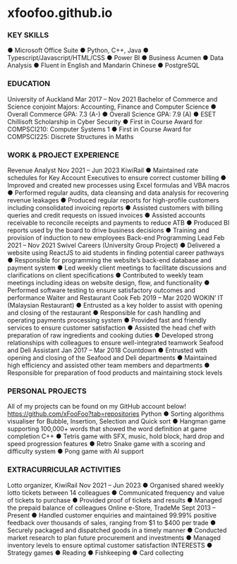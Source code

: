 # xfoofoo.github.io

### KEY SKILLS
● Microsoft Office Suite
● Python, C++, Java
● Typescript/Javascript/HTML/CSS
● Power BI
● Business Acumen
● Data Analysis
● Fluent in English and Mandarin Chinese
● PostgreSQL

### EDUCATION
University of Auckland Mar 2017 – Nov 2021
Bachelor of Commerce and Science conjoint
Majors: Accounting, Finance and Computer Science
● Overall Commerce GPA: 7.3 (A-)
● Overall Science GPA: 7.9 (A)
● ESET Chillisoft Scholarship in Cyber Security
● First in Course Award for COMPSCI210: Computer Systems 1
● First in Course Award for COMPSCI225: Discrete Structures in Maths

### WORK & PROJECT EXPERIENCE
Revenue Analyst Nov 2021 – Jun 2023
KiwiRail
● Maintained rate schedules for Key Account Executives to ensure correct customer billing
● Improved and created new processes using Excel formulas and VBA macros
● Performed regular audits, data cleansing and data analysis for recovering revenue leakages
● Produced regular reports for high-profile customers including consolidated invoicing reports
● Assisted customers with billing queries and credit requests on issued invoices
● Assisted accounts receivable to reconcile receipts and payments to reduce ATB
● Produced BI reports used by the board to drive business decisions
● Training and provision of induction to new employees
Back-end Programming Lead Feb 2021 – Nov 2021
Swivel Careers (University Group Project)
● Delivered a website using ReactJS to aid students in finding potential career pathways
● Responsible for programming the website’s back-end database and payment system
● Led weekly client meetings to facilitate discussions and clarifications on client specifications
● Contributed to weekly team meetings including ideas on website design, flow, and functionality
● Performed software testing to ensure satisfactory outcomes and performance
Waiter and Restaurant Cook Feb 2019 – Mar 2020
WOKIN’ IT (Malaysian Restaurant)
● Entrusted as a key holder to assist with opening and closing of the restaurant
● Responsible for cash handling and operating payments processing system
● Provided fast and friendly services to ensure customer satisfaction
● Assisted the head chef with preparation of raw ingredients and cooking duties
● Developed strong relationships with colleagues to ensure well-integrated teamwork
Seafood and Deli Assistant Jan 2017 – Mar 2018
Countdown
● Entrusted with opening and closing of the Seafood and Deli departments
● Maintained high efficiency and assisted other team members and departments
● Responsible for preparation of food products and maintaining stock levels

### PERSONAL PROJECTS
All of my projects can be found on my GitHub account below!
https://github.com/xFooFoo?tab=repositories
Python
● Sorting algorithms visualiser for Bubble, Insertion, Selection and Quick sort
● Hangman game supporting 100,000+ words that showed the word definition at game
completion
C++
● Tetris game with SFX, music, hold block, hard drop and speed progression features
● Retro Snake game with a scoring and difficulty system
● Pong game with AI support

### EXTRACURRICULAR ACTIVITIES
Lotto organizer, KiwiRail Nov 2021 – Jun 2023
● Organised shared weekly lotto tickets between 14 colleagues
● Communicated frequency and value of tickets to purchase
● Provided proof of tickets and results
● Managed the prepaid balance of colleagues
Online e-Store, TradeMe Sept 2013 – Present
● Handled customer enquiries and maintained 99.99% positive feedback over thousands of sales,
ranging from $1 to $400 per trade
● Securely packaged and dispatched goods in a timely manner
● Conducted market research to plan future procurement and investments
● Managed inventory levels to ensure optimal customer satisfaction
INTERESTS
● Strategy games
● Reading
● Fishkeeping
● Card collecting
